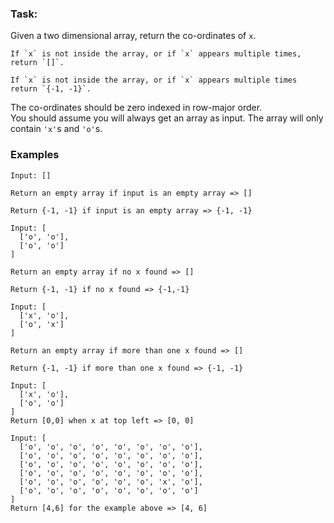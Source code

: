 ### Task:

Given a two dimensional array, return the co-ordinates of `x`.

```if-not:c
If `x` is not inside the array, or if `x` appears multiple times, return `[]`.
```

```if:c
If `x` is not inside the array, or if `x` appears multiple times return `{-1, -1}`.
```

The co-ordinates should be zero indexed in row-major order.  
You should assume you will always get an array as input. The array will only contain `'x'`s and `'o'`s.

### Examples

```
Input: []
```
```if-not:c
Return an empty array if input is an empty array => []
```
```if:c
Return {-1, -1} if input is an empty array => {-1, -1}
```

```
Input: [
  ['o', 'o'],
  ['o', 'o']
]
```
```if-not:c
Return an empty array if no x found => []
```
```if:c
Return {-1, -1} if no x found => {-1,-1}
```

```
Input: [
  ['x', 'o'],
  ['o', 'x']
]
```
```if-not:c
Return an empty array if more than one x found => []
```
```if:c
Return {-1, -1} if more than one x found => {-1, -1}
```

```
Input: [
  ['x', 'o'],
  ['o', 'o']
]
Return [0,0] when x at top left => [0, 0]

Input: [
  ['o', 'o', 'o', 'o', 'o', 'o', 'o', 'o'],
  ['o', 'o', 'o', 'o', 'o', 'o', 'o', 'o'],
  ['o', 'o', 'o', 'o', 'o', 'o', 'o', 'o'],
  ['o', 'o', 'o', 'o', 'o', 'o', 'o', 'o'],
  ['o', 'o', 'o', 'o', 'o', 'o', 'x', 'o'],
  ['o', 'o', 'o', 'o', 'o', 'o', 'o', 'o']
]
Return [4,6] for the example above => [4, 6]
```